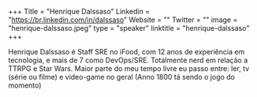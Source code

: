 +++
Title = "Henrique Dalssaso"
Linkedin = "https://br.linkedin.com/in/dalssaso"
Website = ""
Twitter = ""
image = "henrique-dalssaso.jpeg"
type = "speaker"
linktitle = "henrique-dalssaso"
+++

Henrique Dalssaso é Staff SRE no iFood, com 12 anos de experiência em tecnologia, e mais de 7 como DevOps/SRE. Totalmente nerd em relação a TTRPG e Star Wars. Maior parte do meu tempo livre eu passo entre: ler, tv (série ou filme) e video-game no geral (Anno 1800 tá sendo o jogo do momento)
